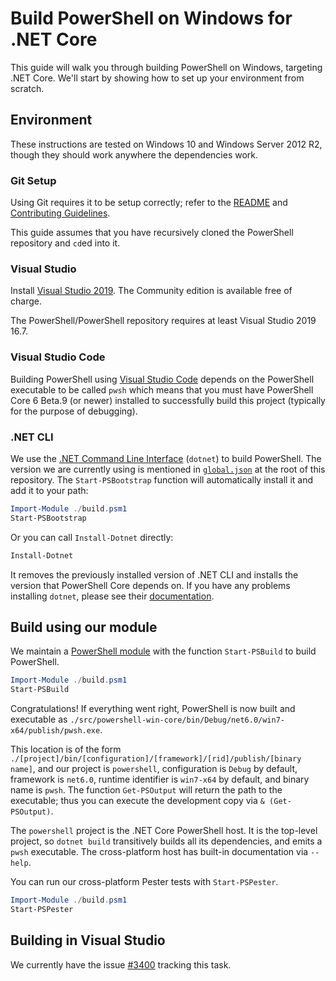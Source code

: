 # Build PowerShell on Windows for .NET Core

This guide will walk you through building PowerShell on Windows, targeting .NET Core.
We'll start by showing how to set up your environment from scratch.

## Environment

These instructions are tested on Windows 10 and Windows Server 2012
R2, though they should work anywhere the dependencies work.

### Git Setup

Using Git requires it to be setup correctly; refer to the
[README](../../README.md) and
[Contributing Guidelines](../../.github/CONTRIBUTING.md).

This guide assumes that you have recursively cloned the PowerShell repository and `cd`ed into it.

### Visual Studio

Install [Visual Studio 2019](https://visualstudio.microsoft.com/downloads/). The Community edition is available free of charge.

The PowerShell/PowerShell repository requires at least Visual Studio 2019 16.7.

### Visual Studio Code

Building PowerShell using [Visual Studio Code](https://code.visualstudio.com/) depends on the PowerShell executable to be called `pwsh` which means
that you must have PowerShell Core 6 Beta.9 (or newer) installed to successfully build this project (typically for the purpose of debugging).

### .NET CLI

We use the [.NET Command Line Interface][dotnet-cli] (`dotnet`) to build PowerShell.
The version we are currently using is mentioned in [`global.json`](../../global.json#L3) at the root of this repository.
The `Start-PSBootstrap` function will automatically install it and add it to your path:

```powershell
Import-Module ./build.psm1
Start-PSBootstrap
```

Or you can call `Install-Dotnet` directly:

```powershell
Install-Dotnet
```

It removes the previously installed version of .NET CLI and installs the version that PowerShell Core depends on.
If you have any problems installing `dotnet`, please see their [documentation][cli-docs].

[dotnet-cli]: https://docs.microsoft.com/dotnet/core/tools/
[cli-docs]: https://www.microsoft.com/net/core#windowscmd

## Build using our module

We maintain a [PowerShell module](../../build.psm1) with the function `Start-PSBuild` to build PowerShell.

```powershell
Import-Module ./build.psm1
Start-PSBuild
```

Congratulations! If everything went right, PowerShell is now built and executable as `./src/powershell-win-core/bin/Debug/net6.0/win7-x64/publish/pwsh.exe`.

This location is of the form `./[project]/bin/[configuration]/[framework]/[rid]/publish/[binary name]`,
and our project is `powershell`, configuration is `Debug` by default,
framework is `net6.0`, runtime identifier is `win7-x64` by default,
and binary name is `pwsh`.
The function `Get-PSOutput` will return the path to the executable;
thus you can execute the development copy via `& (Get-PSOutput)`.

The `powershell` project is the .NET Core PowerShell host.
It is the top-level project, so `dotnet build` transitively builds all its dependencies,
and emits a `pwsh` executable.
The cross-platform host has built-in documentation via `--help`.

You can run our cross-platform Pester tests with `Start-PSPester`.

```powershell
Import-Module ./build.psm1
Start-PSPester
```

## Building in Visual Studio

We currently have the issue [#3400](https://github.com/PowerShell/PowerShell/issues/3400) tracking this task.
